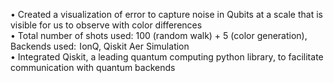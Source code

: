 • Created a visualization of error to capture noise in Qubits at a scale that is visible for us to observe with color differences
<br />
• Total number of shots used: 100 (random walk) + 5 (color generation), Backends used:  IonQ, Qiskit Aer Simulation
<br />
• Integrated Qiskit, a leading quantum computing python library, to facilitate communication with quantum backends
